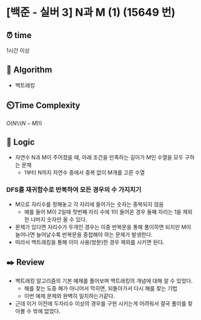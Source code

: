 # [백준 - 실버 3] N과 M (1) (15649 번)

## ⏰  **time**

1시간 이상

## :pushpin: **Algorithm**

- 백트래킹

## ⏲️**Time Complexity**

$O(N!/(N-M)!)$

## :round_pushpin: **Logic**

- 자연수 N과 M이 주어졌을 때, 아래 조건을 만족하는 길이가 M인 수열을 모두 구하는 문제
  - 1부터 N까지 자연수 중에서 중복 없이 M개를 고른 수열

### DFS를 재귀함수로 반복하여 모든 경우의 수 가지치기
- M으로 자리수를 정해놓고 각 자리에 들어가는 숫자는 중복되지 않음
  - 예를 들어 M이 2일때 첫번째 자리 수에 1이 들어온 경우 둘째 자리는 1을 제외한 나머지 숫자만 올 수 있다.
- 문제가 있다면 자리수가 두개인 경우는 이중 반복문을 통해 풀이하면 되지만 M이 늘어나면 늘어날수록 반복문을 중첩해야 하는 문제가 발생한다.
- 따라서 백트래킹을 통해 이미 사용(방문)한 경우 제외를 시키면 된다.

## :black_nib: **Review**

- 백트래킹 알고리즘의 기본 예제를 풀어보며 백트래킹의 개념에 대해 알 수 있었다.
  - 해를 찾는 도중 해가 아니어서 막히면, 되돌아가서 다시 해를 찾는 기법
  - 이번 예제 문제와 완벽히 일치하는거같다.
- 근데 이거 이전에 두자리수 이상의 경우를 구현 시키는게 어려워서 결국 풀이를 찾아볼 수 밖에 없었다.